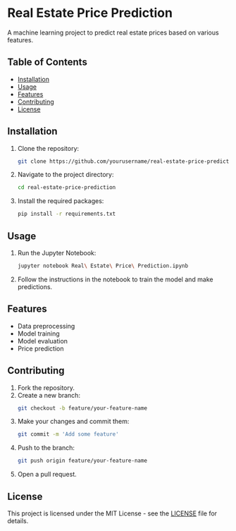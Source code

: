 # Real Estate Price Prediction

A machine learning project to predict real estate prices based on various features.

## Table of Contents

- [Installation](#installation)
- [Usage](#usage)
- [Features](#features)
- [Contributing](#contributing)
- [License](#license)

## Installation

1. Clone the repository:
    ```sh
    git clone https://github.com/yourusername/real-estate-price-prediction.git
    ```
2. Navigate to the project directory:
    ```sh
    cd real-estate-price-prediction
    ```
3. Install the required packages:
    ```sh
    pip install -r requirements.txt
    ```

## Usage

1. Run the Jupyter Notebook:
    ```sh
    jupyter notebook Real\ Estate\ Price\ Prediction.ipynb
    ```
2. Follow the instructions in the notebook to train the model and make predictions.

## Features

- Data preprocessing
- Model training
- Model evaluation
- Price prediction

## Contributing

1. Fork the repository.
2. Create a new branch:
    ```sh
    git checkout -b feature/your-feature-name
    ```
3. Make your changes and commit them:
    ```sh
    git commit -m 'Add some feature'
    ```
4. Push to the branch:
    ```sh
    git push origin feature/your-feature-name
    ```
5. Open a pull request.

## License

This project is licensed under the MIT License - see the [LICENSE](LICENSE) file for details.
